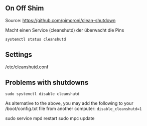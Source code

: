 ## On Off Shim

Source: https://github.com/pimoroni/clean-shutdown

Macht einen Service (cleanshutd)
der überwacht die Pins

`systemctl status cleanshutd`

## Settings
/etc/cleanshutd.conf


## Problems with shutdowns
`sudo systemctl disable cleanshutd`

As alternative to the above, you may add the following to your /boot/config.txt file from another computer:
`disable_cleanshutd=1`


sudo service mpd restart
sudo mpc update